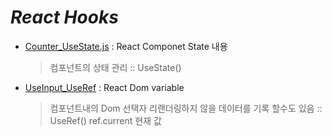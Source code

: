 # _React Hooks_
* [Counter_UseState.js](https://github.com/kbh0581/react-hooks/blob/main/src/Counter_UseState.js) : React Componet State 내용 
    > 컴포넌트의 상태 관리 
    > :: UseState()
* [UseInput_UseRef](https://github.com/kbh0581/react-hooks/blob/main/src/UserInput_UseRef.js) : React Dom variable
    > 컴포넌트내의 Dom 선택자
    > 리랜더링하지 않을 데이터를 기록 할수도 있음
    > :: UseRef()
    > ref.current 현재 값 